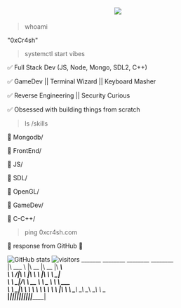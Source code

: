 <h1 align="center">
  <img src="https://readme-typing-svg.herokuapp.com/?color=00FFEE&size=30&center=true&vCenter=true&width=1000&lines=Initializing...;Welcome+to+0xCr4sh+hub;Breaching+Reality+One+Bit+at+a+Time" />
</h1>

> whoami

"0xCr4sh"

> systemctl start vibes


✅ Full Stack Dev (JS, Node, Mongo, SDL2, C++)

✅ GameDev || Terminal Wizard || Keyboard Masher

✅ Reverse Engineering || Security Curious

✅ Obsessed with building things from scratch

> ls /skills


📁 Mongodb/

📁 FrontEnd/

📁 JS/

📁 SDL/

📁 OpenGL/

📁 GameDev/

📁 C-C++/

> ping 0xcr4sh.com

📡 response from GitHub 👾

![GitHub stats](https://github-readme-stats.vercel.app/api?username=0xCr4sh&show_icons=true&theme=tokyonight)
![visitors](https://visitor-badge.laobi.icu/badge?page_id=0xCr4sh.0xCr4sh)
       _______   ________  ________  ________     
      |\  ___ \ |\   __  \|\   __  \|\   ____\    
      \ \   __/|\ \  \|\  \ \  \|\  \ \  \___|    
       \ \  \_|/_\ \   __  \ \   _  _\ \  \  ___  
        \ \  \_|\ \ \  \ \  \ \  \\  \\ \  \|\  \ 
         \ \_______\ \__\ \__\ \__\\ _\\ \_______\
          \|_______|\|__|\|__|\|__|\|__|\|_______|
